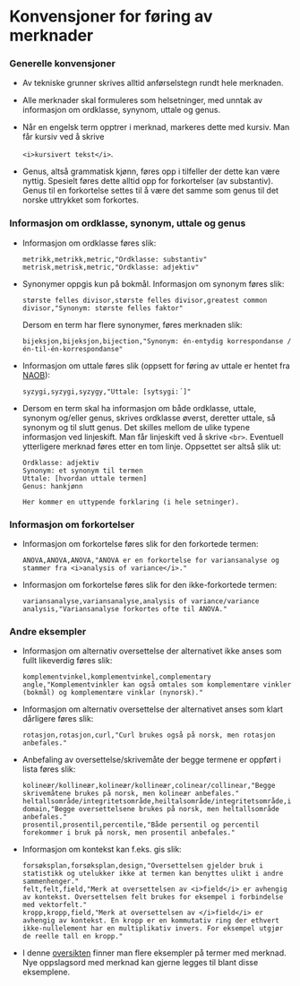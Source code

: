 # Konvensjoner for føring av merknader

### Generelle konvensjoner

- Av tekniske grunner skrives alltid anførselstegn rundt hele merknaden. 

- Alle merknader skal formuleres som helsetninger, med unntak av informasjon om ordklasse, synynom, uttale og genus. 

- Når en engelsk term opptrer i merknad, markeres dette med kursiv. Man får kursiv ved å skrive 

  `<i>kursivert tekst</i>`.
  
- Genus, altså grammatisk kjønn, føres opp i tilfeller der dette kan være nyttig. Spesielt føres dette alltid opp for forkortelser (av substantiv). Genus til en forkortelse settes til å være det samme som genus til det norske uttrykket som forkortes. 

### Informasjon om ordklasse, synonym, uttale og genus
* Informasjon om ordklasse føres slik:
  ```
  metrikk,metrikk,metric,"Ordklasse: substantiv"
  metrisk,metrisk,metric,"Ordklasse: adjektiv"
  ```

* Synonymer oppgis kun på bokmål. Informasjon om synonym føres slik: 
  ```
  største felles divisor,største felles divisor,greatest common divisor,"Synonym: største felles faktor"
  ```
  Dersom en term har flere synonymer, føres merknaden slik: 
  ```
  bijeksjon,bijeksjon,bijection,"Synonym: én-entydig korrespondanse / én-til-én-korrespondanse"
  ```

* Informasjon om uttale føres slik (oppsett for føring av uttale er hentet fra [NAOB](https://www.naob.no/)): 
  ```
  syzygi,syzygi,syzygy,"Uttale: [sytsygi:´]"
  ```

* Dersom en term skal ha informasjon om både ordklasse, uttale, synonym og/eller genus,
  skrives ordklasse øverst, deretter uttale, så synonym og til slutt genus.
  Det skilles mellom de ulike typene informasjon ved linjeskift. Man får linjeskift ved å skrive `<br>`.
  Eventuell ytterligere merknad føres etter en tom linje. Oppsettet ser altså slik ut:

  ```
  Ordklasse: adjektiv
  Synonym: et synonym til termen
  Uttale: [hvordan uttale termen]
  Genus: hankjønn

  Her kommer en uttypende forklaring (i hele setninger). 
  ```

### Informasjon om forkortelser
* Informasjon om forkortelse føres slik for den forkortede termen: 
  ```
  ANOVA,ANOVA,ANOVA,"ANOVA er en forkortelse for variansanalyse og stammer fra <i>analysis of variance</i>."
  ```

* Informasjon om forkortelse føres slik for den ikke-forkortede termen:
  ```
  variansanalyse,variansanalyse,analysis of variance/variance analysis,"Variansanalyse forkortes ofte til ANOVA."
  ```

### Andre eksempler
* Informasjon om alternativ oversettelse der alternativet ikke anses som fullt likeverdig føres slik:
  ```
  komplementvinkel,komplementvinkel,complementary angle,"Komplementvinkler kan også omtales som komplementære vinkler (bokmål) og komplementære vinklar (nynorsk)."
  ```

* Informasjon om alternativ oversettelse der alternativet anses som klart dårligere føres slik:
  ```
  rotasjon,rotasjon,curl,"Curl brukes også på norsk, men rotasjon anbefales."
  ```

* Anbefaling av oversettelse/skrivemåte der begge termene er oppført i lista føres slik:
  ```
  kolineær/kollineær,kolineær/kollineær,colinear/collinear,"Begge skrivemåtene brukes på norsk, men kolineær anbefales."
  heltallsområde/integritetsområde,heiltalsområde/integritetsområde,integral domain,"Begge oversettelsene brukes på norsk, men heltallsområde anbefales."
  prosentil,prosentil,percentile,"Både persentil og percentil forekommer i bruk på norsk, men prosentil anbefales."
  ```

* Informasjon om kontekst kan f.eks. gis slik:
  ```
  forsøksplan,forsøksplan,design,"Oversettelsen gjelder bruk i statistikk og utelukker ikke at termen kan benyttes ulikt i andre sammenhenger."
  felt,felt,field,"Merk at oversettelsen av <i>field</i> er avhengig av kontekst. Oversettelsen felt brukes for eksempel i forbindelse med vektorfelt."
  kropp,kropp,field,"Merk at oversettelsen av </i>field</i> er avhengig av kontekst. En kropp er en kommutativ ring der ethvert ikke-nullelement har en multiplikativ invers. For eksempel utgjør de reelle tall en kropp."
  ```

* I denne [oversikten](termer_med_merknad_eksempler.csv) finner man flere eksempler på termer med merknad. Nye oppslagsord med merknad kan gjerne legges til blant disse eksemplene.

